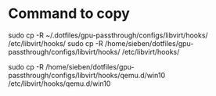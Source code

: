 # Command to copy
sudo cp -R ~/.dotfiles/gpu-passthrough/configs/libvirt/hooks/ /etc/libvirt/hooks/
sudo cp -R /home/sieben/dotfiles/gpu-passthrough/configs/libvirt/hooks/ /etc/libvirt/hooks/

sudo cp -R /home/sieben/dotfiles/gpu-passthrough/configs/libvirt/hooks/qemu.d/win10 /etc/libvirt/hooks/qemu.d/win10